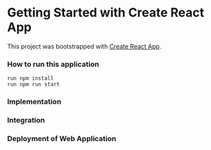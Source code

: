# Getting Started with Create React App

This project was bootstrapped with [Create React App](https://github.com/facebook/create-react-app).



### How to run this application 
```
run npm install
run npm run start
```

### Implementation

### Integration

### Deployment of Web Application
